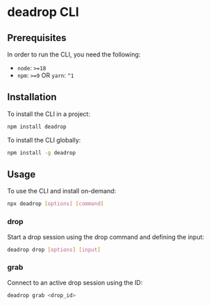 # deadrop CLI

## Prerequisites

In order to run the CLI, you need the following: 

- `node`: `>=18`
- `npm`: `>=9` OR `yarn`: `^1`

## Installation

To install the CLI in a project:

```bash
npm install deadrop
```

To install the CLI globally:

```bash
npm install -g deadrop
```

## Usage

To use the CLI and install on-demand:

```bash
npx deadrop [options] [command]
```

### drop

Start a drop session using the drop command and defining the input:

```bash
deadrop drop [options] [input]
```

### grab

Connect to an active drop session using the ID:

```bash
deadrop grab <drop_id>
```
